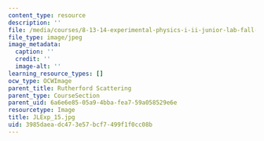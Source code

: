 ```yaml
---
content_type: resource
description: ''
file: /media/courses/8-13-14-experimental-physics-i-ii-junior-lab-fall-2016-spring-2017/3985daeadc473e57bcf7499f1f0cc08b_JLExp_15.jpg
file_type: image/jpeg
image_metadata:
  caption: ''
  credit: ''
  image-alt: ''
learning_resource_types: []
ocw_type: OCWImage
parent_title: Rutherford Scattering
parent_type: CourseSection
parent_uid: 6a6e6e85-05a9-4bba-fea7-59a058529e6e
resourcetype: Image
title: JLExp_15.jpg
uid: 3985daea-dc47-3e57-bcf7-499f1f0cc08b
---
```

